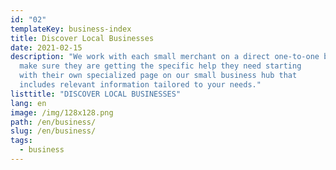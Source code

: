 ```yaml
---
id: "02"
templateKey: business-index
title: Discover Local Businesses
date: 2021-02-15
description: "We work with each small merchant on a direct one-to-one basis to
  make sure they are getting the specific help they need starting
  with their own specialized page on our small business hub that
  includes relevant information tailored to your needs."
listtitle: "DISCOVER LOCAL BUSINESSES"
lang: en
image: /img/128x128.png
path: /en/business/
slug: /en/business/
tags:
  - business
---
```

